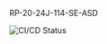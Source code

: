 RP-20-24J-114-SE-ASD


![CI/CD Status](https://github.com/your-username/your-repo/actions/workflows/cicd-status.yml/badge.svg)